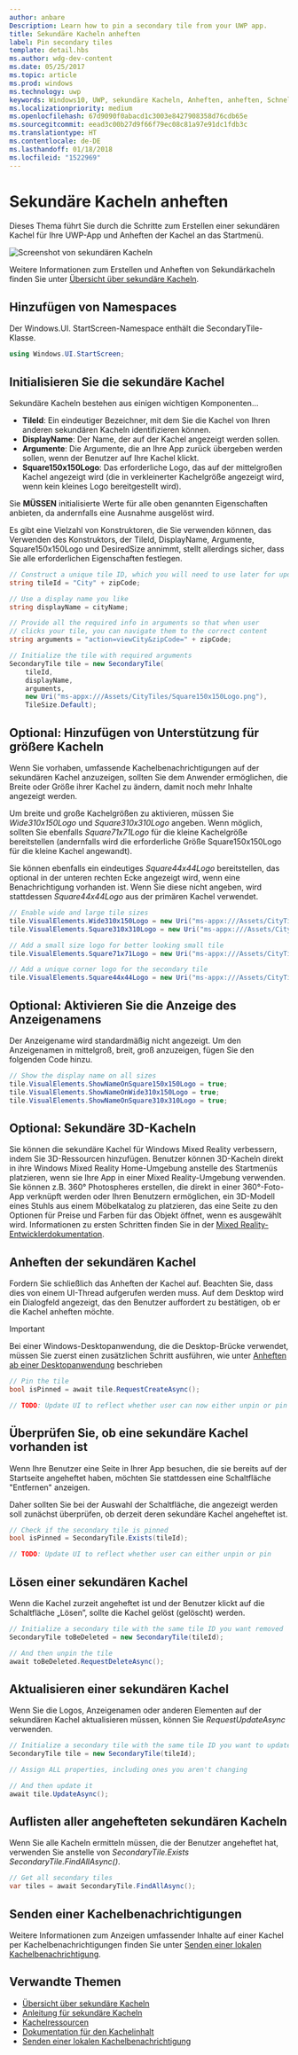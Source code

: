 ```yaml
---
author: anbare
Description: Learn how to pin a secondary tile from your UWP app.
title: Sekundäre Kacheln anheften
label: Pin secondary tiles
template: detail.hbs
ms.author: wdg-dev-content
ms.date: 05/25/2017
ms.topic: article
ms.prod: windows
ms.technology: uwp
keywords: Windows10, UWP, sekundäre Kacheln, Anheften, anheften, Schnellstart, Codebeispiel, Beispiel, Sekundärkachel
ms.localizationpriority: medium
ms.openlocfilehash: 67d9090f0abacd1c3003e8427908358d76cdb65e
ms.sourcegitcommit: eead3c00b27d9f66f79ec08c81a97e91dc1fdb3c
ms.translationtype: HT
ms.contentlocale: de-DE
ms.lasthandoff: 01/18/2018
ms.locfileid: "1522969"
---
```

# <a name="pin-secondary-tiles"></a>Sekundäre Kacheln anheften


Dieses Thema führt Sie durch die Schritte zum Erstellen einer sekundären Kachel für Ihre UWP-App und Anheften der Kachel an das Startmenü.

![Screenshot von sekundären Kacheln](images/secondarytiles.png)

Weitere Informationen zum Erstellen und Anheften von Sekundärkacheln finden Sie unter [Übersicht über sekundäre Kacheln](secondary-tiles.md).


## <a name="add-namespace"></a>Hinzufügen von Namespaces

Der Windows.UI. StartScreen-Namespace enthält die SecondaryTile-Klasse.

```csharp
using Windows.UI.StartScreen;
```


## <a name="initialize-the-secondary-tile"></a>Initialisieren Sie die sekundäre Kachel

Sekundäre Kacheln bestehen aus einigen wichtigen Komponenten...

* **TileId**: Ein eindeutiger Bezeichner, mit dem Sie die Kachel von Ihren anderen sekundären Kacheln identifizieren können.
* **DisplayName**: Der Name, der auf der Kachel angezeigt werden sollen.
* **Argumente**: Die Argumente, die an Ihre App zurück übergeben werden sollen, wenn der Benutzer auf Ihre Kachel klickt.
* **Square150x150Logo**: Das erforderliche Logo, das auf der mittelgroßen Kachel angezeigt wird (die in verkleinerter Kachelgröße angezeigt wird, wenn kein kleines Logo bereitgestellt wird).

Sie **MÜSSEN** initialisierte Werte für alle oben genannten Eigenschaften anbieten, da andernfalls eine Ausnahme ausgelöst wird.

Es gibt eine Vielzahl von Konstruktoren, die Sie verwenden können, das Verwenden des Konstruktors, der TileId, DisplayName, Argumente, Square150x150Logo und DesiredSize annimmt, stellt allerdings sicher, dass Sie alle erforderlichen Eigenschaften festlegen.

```csharp
// Construct a unique tile ID, which you will need to use later for updating the tile
string tileId = "City" + zipCode;

// Use a display name you like
string displayName = cityName;

// Provide all the required info in arguments so that when user
// clicks your tile, you can navigate them to the correct content
string arguments = "action=viewCity&zipCode=" + zipCode;

// Initialize the tile with required arguments
SecondaryTile tile = new SecondaryTile(
    tileId,
    displayName,
    arguments,
    new Uri("ms-appx:///Assets/CityTiles/Square150x150Logo.png"),
    TileSize.Default);
```


## <a name="optional-add-support-for-larger-tile-sizes"></a>Optional: Hinzufügen von Unterstützung für größere Kacheln

Wenn Sie vorhaben, umfassende Kachelbenachrichtigungen auf der sekundären Kachel anzuzeigen, sollten Sie dem Anwender ermöglichen, die Breite oder Größe ihrer Kachel zu ändern, damit noch mehr Inhalte angezeigt werden.

Um breite und große Kachelgrößen zu aktivieren, müssen Sie *Wide310x150Logo* und *Square310x310Logo* angeben. Wenn möglich, sollten Sie ebenfalls *Square71x71Logo* für die kleine Kachelgröße bereitstellen (andernfalls wird die erforderliche Größe Square150x150Logo für die kleine Kachel angewandt).

Sie können ebenfalls ein eindeutiges *Square44x44Logo* bereitstellen, das optional in der unteren rechten Ecke angezeigt wird, wenn eine Benachrichtigung vorhanden ist. Wenn Sie diese nicht angeben, wird stattdessen *Square44x44Logo* aus der primären Kachel verwendet.

```csharp
// Enable wide and large tile sizes
tile.VisualElements.Wide310x150Logo = new Uri("ms-appx:///Assets/CityTiles/Wide310x150Logo.png");
tile.VisualElements.Square310x310Logo = new Uri("ms-appx:///Assets/CityTiles/Square310x310Logo.png");

// Add a small size logo for better looking small tile
tile.VisualElements.Square71x71Logo = new Uri("ms-appx:///Assets/CityTiles/Square71x71Logo.png");

// Add a unique corner logo for the secondary tile
tile.VisualElements.Square44x44Logo = new Uri("ms-appx:///Assets/CityTiles/Square44x44Logo.png");
```


## <a name="optional-enable-showing-the-display-name"></a>Optional: Aktivieren Sie die Anzeige des Anzeigenamens

Der Anzeigename wird standardmäßig nicht angezeigt. Um den Anzeigenamen in mittelgroß, breit, groß anzuzeigen, fügen Sie den folgenden Code hinzu.

```csharp
// Show the display name on all sizes
tile.VisualElements.ShowNameOnSquare150x150Logo = true;
tile.VisualElements.ShowNameOnWide310x150Logo = true;
tile.VisualElements.ShowNameOnSquare310x310Logo = true;
```


## <a name="optional-3d-secondary-tiles"></a>Optional: Sekundäre 3D-Kacheln
Sie können die sekundäre Kachel für Windows Mixed Reality verbessern, indem Sie 3D-Ressourcen hinzufügen. Benutzer können 3D-Kacheln direkt in ihre Windows Mixed Reality Home-Umgebung anstelle des Startmenüs platzieren, wenn sie Ihre App in einer Mixed Reality-Umgebung verwenden. Sie können z.B. 360° Photospheres erstellen, die direkt in einer 360°-Foto-App verknüpft werden oder Ihren Benutzern ermöglichen, ein 3D-Modell eines Stuhls aus einem Möbelkatalog zu platzieren, das eine Seite zu den Optionen für Preise und Farben für das Objekt öffnet, wenn es ausgewählt wird. Informationen zu ersten Schritten finden Sie in der [Mixed Reality-Entwicklerdokumentation](https://developer.microsoft.com/windows/mixed-reality/implementing_3d_deep_links_for_your_app_in_the_windows_mixed_reality_home).



## <a name="pin-the-secondary-tile"></a>Anheften der sekundären Kachel

Fordern Sie schließlich das Anheften der Kachel auf. Beachten Sie, dass dies von einem UI-Thread aufgerufen werden muss. Auf dem Desktop wird ein Dialogfeld angezeigt, das den Benutzer auffordert zu bestätigen, ob er die Kachel anheften möchte.

> [!IMPORTANT]
> Bei einer Windows-Desktopanwendung, die die Desktop-Brücke verwendet, müssen Sie zuerst einen zusätzlichen Schritt ausführen, wie unter [Anheften ab einer Desktopanwendung](secondary-tiles-desktop-pinning.md) beschrieben

```csharp
// Pin the tile
bool isPinned = await tile.RequestCreateAsync();

// TODO: Update UI to reflect whether user can now either unpin or pin
```


## <a name="check-if-a-secondary-tile-exists"></a>Überprüfen Sie, ob eine sekundäre Kachel vorhanden ist

Wenn Ihre Benutzer eine Seite in Ihrer App besuchen, die sie bereits auf der Startseite angeheftet haben, möchten Sie stattdessen eine Schaltfläche "Entfernen" anzeigen.

Daher sollten Sie bei der Auswahl der Schaltfläche, die angezeigt werden soll zunächst überprüfen, ob derzeit deren sekundäre Kachel angeheftet ist.

```csharp
// Check if the secondary tile is pinned
bool isPinned = SecondaryTile.Exists(tileId);

// TODO: Update UI to reflect whether user can either unpin or pin
```


## <a name="unpinning-a-secondary-tile"></a>Lösen einer sekundären Kachel

Wenn die Kachel zurzeit angeheftet ist und der Benutzer klickt auf die Schaltfläche „Lösen”, sollte die Kachel gelöst (gelöscht) werden.

```csharp
// Initialize a secondary tile with the same tile ID you want removed
SecondaryTile toBeDeleted = new SecondaryTile(tileId);

// And then unpin the tile
await toBeDeleted.RequestDeleteAsync();
```


## <a name="updating-a-secondary-tile"></a>Aktualisieren einer sekundären Kachel

Wenn Sie die Logos, Anzeigenamen oder anderen Elementen auf der sekundären Kachel aktualisieren müssen, können Sie *RequestUpdateAsync* verwenden.

```csharp
// Initialize a secondary tile with the same tile ID you want to update
SecondaryTile tile = new SecondaryTile(tileId);

// Assign ALL properties, including ones you aren't changing

// And then update it
await tile.UpdateAsync();
```


## <a name="enumerating-all-pinned-secondary-tiles"></a>Auflisten aller angehefteten sekundären Kacheln

Wenn Sie alle Kacheln ermitteln müssen, die der Benutzer angeheftet hat, verwenden Sie anstelle von *SecondaryTile.Exists* *SecondaryTile.FindAllAsync()*.

```csharp
// Get all secondary tiles
var tiles = await SecondaryTile.FindAllAsync();
```


## <a name="send-a-tile-notification"></a>Senden einer Kachelbenachrichtigungen

Weitere Informationen zum Anzeigen umfassender Inhalte auf einer Kachel per Kachelbenachrichtigungen finden Sie unter [Senden einer lokalen Kachelbenachrichtigung](sending-a-local-tile-notification.md).


## <a name="related"></a>Verwandte Themen

* [Übersicht über sekundäre Kacheln](secondary-tiles.md)
* [Anleitung für sekundäre Kacheln](secondary-tiles-guidance.md)
* [Kachelressourcen](app-assets.md)
* [Dokumentation für den Kachelinhalt](create-adaptive-tiles.md)
* [Senden einer lokalen Kachelbenachrichtigung](sending-a-local-tile-notification.md)
